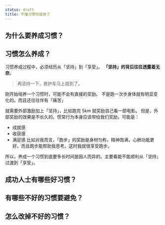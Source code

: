 ```yaml
---
status: draft
title: 不懂习惯你就惨了
---
```

## 为什么要养成习惯？
## 习惯怎么养成？
习惯养成过程中，必须经历从「坚持」到「享受」。
**「坚持」的背后往往透露着无奈**。
>再坚持一下，救护车马上就到了。
 
刚开始培养一个习惯时，可能不会有直接的奖励。
不是跑一次步身体就有明显变化的。而且还往往伴有「痛苦」

就需要外部激励加上「坚持」，比如跑完 5km 就奖励自己看一部电影。
但是，外部奖励的效果是不长久的。惯常行为本身应该带给我们奖励，可能是：
* 成就感
* 收获感
* 满足感
比如对我而言，「跑步」的奖励是身材匀称，精神饱满，心肺功能更好。而且跑步能帮助我思考。这时我就很享受跑步。

所以，养成一个习惯到底要多长时间是因人而异的。主要看能不能顺利从「坚持」过渡到「享受」。
## 成功人士有哪些好习惯？
## 有哪些不好的习惯要避免？
## 怎么改掉不好的习惯？

